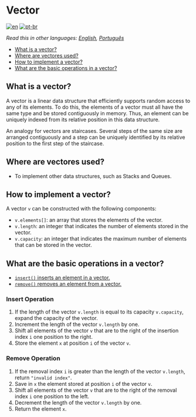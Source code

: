 # Vector

[![en](https://img.shields.io/badge/lang-en-red.svg)](./README.md) [![pt-br](https://img.shields.io/badge/lang-pt--br-green.svg)](README.pt-br.md)

_Read this in other languages: [English](README.md), [Português](README.pt-br.md)_

- [What is a vector?](#what-is-a-vector)
- [Where are vectores used?](#where-are-vectores-used)
- [How to implement a vector?](#how-to-implement-a-vector)
- [What are the basic operations in a vector?](#what-are-the-basic-operations-in-a-vector)

## What is a vector?

A vector is a linear data structure that efficiently supports random access to any of its elements. To do this, the elements of a vector must all have the same type and be stored contiguously in memory. Thus, an element can be uniquely indexed from its relative position in this data structure.

An analogy for vectors are staircases. Several steps of the same size are arranged contiguously and a step can be uniquely identified by its relative position to the first step of the staircase.

## Where are vectores used?

- To implement other data structures, such as Stacks and Queues.

## How to implement a vector?

A vector `v` can be constructed with the following components:

- `v.elements[]`: an array that stores the elements of the vector.
- `v.length`: an integer that indicates the number of elements stored in the vector.
- `v.capacity`: an integer that indicates the maximum number of elements that can be stored in the vector.

## What are the basic operations in a vector?

- [`insert()` inserts an element in a vector.](#insert-operation)
- [`remove()` removes an element from a vector.](#remove-operation)

### Insert Operation

1. If the length of the vector `v.length` is equal to its capacity `v.capacity`, expand the capacity of the vector.
2. Increment the length of the vector `v.length` by one.
3. Shift all elements of the vector `v` that are to the right of the insertion index `i` one position to the right.
4. Store the element `x` at position `i` of the vector `v`.

### Remove Operation

1. If the removal index `i` is greater than the length of the vector `v.length`, return `"invalid index"`.
2. Save in `x` the element stored at position `i` of the vector `v`.
3. Shift all elements of the vector `v` that are to the right of the removal index `i` one position to the left.
4. Decrement the length of the vector `v.length` by one.
5. Return the element `x`.
